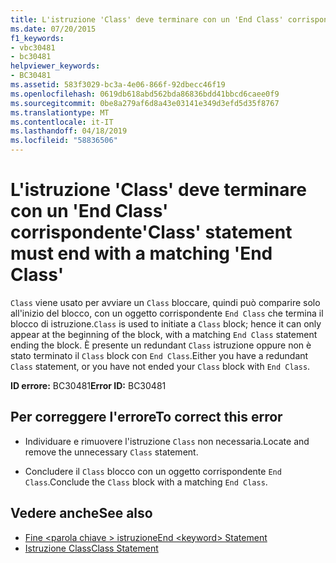 ```yaml
---
title: L'istruzione 'Class' deve terminare con un 'End Class' corrispondente
ms.date: 07/20/2015
f1_keywords:
- vbc30481
- bc30481
helpviewer_keywords:
- BC30481
ms.assetid: 583f3029-bc3a-4e06-866f-92dbecc46f19
ms.openlocfilehash: 0619db618abd562bda86836bdd41bbcd6caee0f9
ms.sourcegitcommit: 0be8a279af6d8a43e03141e349d3efd5d35f8767
ms.translationtype: MT
ms.contentlocale: it-IT
ms.lasthandoff: 04/18/2019
ms.locfileid: "58836506"
---
```

# <a name="class-statement-must-end-with-a-matching-end-class"></a><span data-ttu-id="0f4a6-102">L'istruzione 'Class' deve terminare con un 'End Class' corrispondente</span><span class="sxs-lookup"><span data-stu-id="0f4a6-102">'Class' statement must end with a matching 'End Class'</span></span>
<span data-ttu-id="0f4a6-103">`Class` viene usato per avviare un `Class` bloccare, quindi può comparire solo all'inizio del blocco, con un oggetto corrispondente `End Class` che termina il blocco di istruzione.</span><span class="sxs-lookup"><span data-stu-id="0f4a6-103">`Class` is used to initiate a `Class` block; hence it can only appear at the beginning of the block, with a matching `End Class` statement ending the block.</span></span> <span data-ttu-id="0f4a6-104">È presente un redundant `Class` istruzione oppure non è stato terminato il `Class` block con `End Class`.</span><span class="sxs-lookup"><span data-stu-id="0f4a6-104">Either you have a redundant `Class` statement, or you have not ended your `Class` block with `End Class`.</span></span>  
  
 <span data-ttu-id="0f4a6-105">**ID errore:** BC30481</span><span class="sxs-lookup"><span data-stu-id="0f4a6-105">**Error ID:** BC30481</span></span>  
  
## <a name="to-correct-this-error"></a><span data-ttu-id="0f4a6-106">Per correggere l'errore</span><span class="sxs-lookup"><span data-stu-id="0f4a6-106">To correct this error</span></span>  
  
-   <span data-ttu-id="0f4a6-107">Individuare e rimuovere l'istruzione `Class` non necessaria.</span><span class="sxs-lookup"><span data-stu-id="0f4a6-107">Locate and remove the unnecessary `Class` statement.</span></span>  
  
-   <span data-ttu-id="0f4a6-108">Concludere il `Class` blocco con un oggetto corrispondente `End Class`.</span><span class="sxs-lookup"><span data-stu-id="0f4a6-108">Conclude the `Class` block with a matching `End Class`.</span></span>  
  
## <a name="see-also"></a><span data-ttu-id="0f4a6-109">Vedere anche</span><span class="sxs-lookup"><span data-stu-id="0f4a6-109">See also</span></span>

- [<span data-ttu-id="0f4a6-110">Fine \<parola chiave > istruzione</span><span class="sxs-lookup"><span data-stu-id="0f4a6-110">End \<keyword> Statement</span></span>](../../../visual-basic/language-reference/statements/end-keyword-statement.md)
- [<span data-ttu-id="0f4a6-111">Istruzione Class</span><span class="sxs-lookup"><span data-stu-id="0f4a6-111">Class Statement</span></span>](../../../visual-basic/language-reference/statements/class-statement.md)
